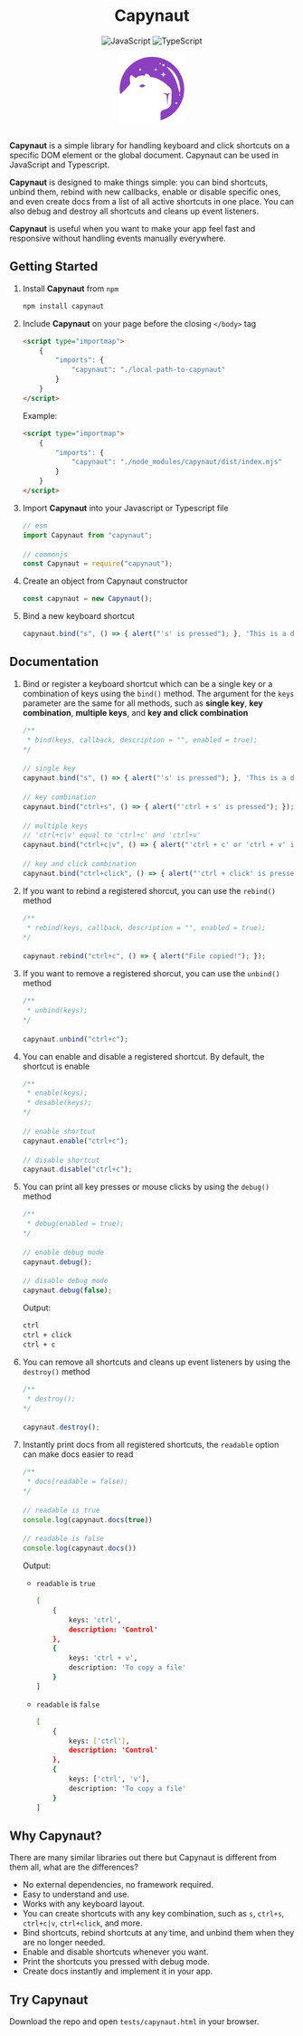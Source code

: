 <h1 align="center">Capynaut</h1>

<div align="center">
    <img src="https://img.shields.io/badge/javascript-%23323330.svg?style=for-the-badge&logo=javascript&logoColor=%23F7DF1E" alt="JavaScript"></img>
    <img src="https://img.shields.io/badge/typescript-%23007ACC.svg?style=for-the-badge&logo=typescript&logoColor=white" alt="TypeScript"></img>
</div>

<br>

<div align="center">
    <img align="center" src="https://github.com/naufalhanif25/capynaut/blob/main/capynaut.png" alt="Capynaut" width="120"></img>
</div>

<br>

**Capynaut** is a simple library for handling keyboard and click shortcuts on a specific DOM element or the global document. Capynaut can be used in JavaScript and Typescript.

**Capynaut** is designed to make things simple: you can bind shortcuts, unbind them, rebind with new callbacks, enable or disable specific ones, and even create docs from a list of all active shortcuts in one place. You can also debug and destroy all shortcuts and cleans up event listeners.

**Capynaut** is useful when you want to make your app feel fast and responsive without handling events manually everywhere.

## Getting Started

1. Install **Capynaut** from `npm`
    ```bash
    npm install capynaut
    ```

2. Include **Capynaut** on your page before the closing `</body>` tag
    ```html
    <script type="importmap">
        {
            "imports": {
                "capynaut": "./local-path-to-capynaut"
            }
        }
    </script>
    ```
    Example:
    ```html
    <script type="importmap">
        {
            "imports": {
                "capynaut": "./node_modules/capynaut/dist/index.mjs"
            }
        }
    </script>
    ```

3. Import **Capynaut** into your Javascript or Typescript file
    ```javascript
    // esm
    import Capynaut from "capynaut";

    // commonjs
    const Capynaut = require("capynaut");
    ```

4. Create an object from Capynaut constructor
    ```javascript
    const capynaut = new Capynaut();
    ```

5. Bind a new keyboard shortcut
    ```javascript
    capynaut.bind("s", () => { alert("'s' is pressed"); }, 'This is a description');
    ```

## Documentation

1. Bind or register a keyboard shortcut which can be a single key or a combination of keys using the `bind()` method. The argument for the `keys` parameter are the same for all methods, such as **single key**, **key combination**, **multiple keys**, and **key and click combination**
    ```javascript
    /**
     * bind(keys, callback, description = "", enabled = true);
    */

    // single key
    capynaut.bind("s", () => { alert("'s' is pressed"); }, 'This is a description');

    // key combination
    capynaut.bind("ctrl+s", () => { alert("'ctrl + s' is pressed"); });

    // multiple keys
    // 'ctrl+c|v' equal to 'ctrl+c' and 'ctrl+v'
    capynaut.bind("ctrl+c|v", () => { alert("'ctrl + c' or 'ctrl + v' is pressed"); });

    // key and click combination
    capynaut.bind("ctrl+click", () => { alert("'ctrl + click' is pressed"); });
    ```

2. If you want to rebind a registered shorcut, you can use the `rebind()` method
    ```javascript
    /**
     * rebind(keys, callback, description = "", enabled = true);
    */

    capynaut.rebind("ctrl+c", () => { alert("File copied!"); });
    ```

3. If you want to remove a registered shorcut, you can use the `unbind()` method
    ```javascript
    /**
     * unbind(keys);
    */

    capynaut.unbind("ctrl+c");
    ```

4. You can enable and disable a registered shortcut. By default, the shortcut is enable
    ```javascript
    /**
     * enable(keys);
     * desable(keys);
    */
    
    // enable shortcut
    capynaut.enable("ctrl+c");

    // disable shortcut
    capynaut.disable("ctrl+c");
    ```

5. You can print all key presses or mouse clicks by using the `debug()` method
    ```javascript
    /**
     * debug(enabled = true);
    */
    
    // enable debug mode
    capynaut.debug();

    // disable debug mode
    capynaut.debug(false);
    ```
    Output:
    ```bash
    ctrl
    ctrl + click
    ctrl + c
    ```

6. You can remove all shortcuts and cleans up event listeners by using the `destroy()` method
    ```javascript
    /**
     * destroy();
    */

    capynaut.destroy();
    ```

7. Instantly print docs from all registered shortcuts, the `readable` option can make docs easier to read
    ```javascript
    /**
     * docs(readable = false);
    */
    
    // readable is true
    console.log(capynaut.docs(true))

    // readable is false
    console.log(capynaut.docs())
    ```
    Output:
    - `readable` is `true`
        ```bash
        [
            {
                keys: 'ctrl',
                description: 'Control'
            },
            {
                keys: 'ctrl + v',
                description: 'To copy a file'
            }
        ]
        ```
    - `readable` is `false`
        ```bash
        [
            {
                keys: ['ctrl'],
                description: 'Control'
            },
            {
                keys: ['ctrl', 'v'],
                description: 'To copy a file'
            }
        ]
        ```

## Why Capynaut?
There are many similar libraries out there but Capynaut is different from them all, what are the differences?
- No external dependencies, no framework required.
- Easy to understand and use.
- Works with any keyboard layout.
- You can create shortcuts with any key combination, such as `s`, `ctrl+s`, `ctrl+c|v`, `ctrl+click`, and more.
- Bind shortcuts, rebind shortcuts at any time, and unbind them when they are no longer needed.
- Enable and disable shortcuts whenever you want.
- Print the shortcuts you pressed with debug mode.
- Create docs instantly and implement it in your app.

## Try Capynaut
Download the repo and open `tests/capynaut.html` in your browser.